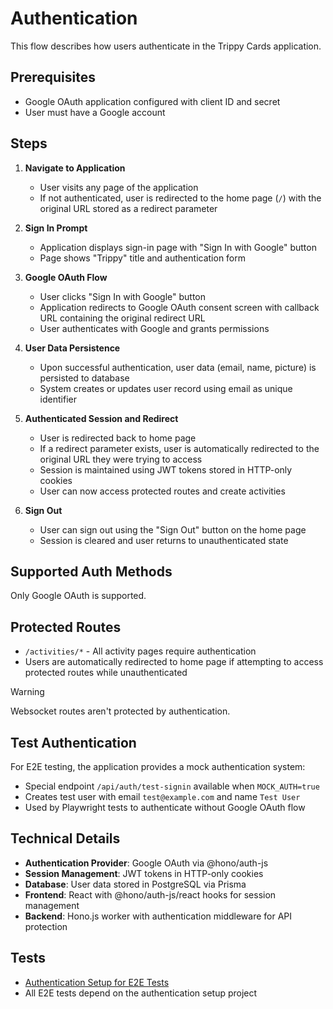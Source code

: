 # Authentication

This flow describes how users authenticate in the Trippy Cards application.

## Prerequisites

- Google OAuth application configured with client ID and secret
- User must have a Google account

## Steps

1. **Navigate to Application**
   - User visits any page of the application
   - If not authenticated, user is redirected to the home page (`/`) with the original URL stored as a redirect parameter

2. **Sign In Prompt**
   - Application displays sign-in page with "Sign In with Google" button
   - Page shows "Trippy" title and authentication form

3. **Google OAuth Flow**
   - User clicks "Sign In with Google" button
   - Application redirects to Google OAuth consent screen with callback URL containing the original redirect URL
   - User authenticates with Google and grants permissions

4. **User Data Persistence**
   - Upon successful authentication, user data (email, name, picture) is persisted to database
   - System creates or updates user record using email as unique identifier

5. **Authenticated Session and Redirect**
   - User is redirected back to home page
   - If a redirect parameter exists, user is automatically redirected to the original URL they were trying to access
   - Session is maintained using JWT tokens stored in HTTP-only cookies
   - User can now access protected routes and create activities

6. **Sign Out**
   - User can sign out using the "Sign Out" button on the home page
   - Session is cleared and user returns to unauthenticated state

## Supported Auth Methods

Only Google OAuth is supported.

## Protected Routes

- `/activities/*` - All activity pages require authentication
- Users are automatically redirected to home page if attempting to access protected routes while unauthenticated

> [!WARNING]
> Websocket routes aren't protected by authentication.

## Test Authentication

For E2E testing, the application provides a mock authentication system:
- Special endpoint `/api/auth/test-signin` available when `MOCK_AUTH=true`
- Creates test user with email `test@example.com` and name `Test User`
- Used by Playwright tests to authenticate without Google OAuth flow

## Technical Details

- **Authentication Provider**: Google OAuth via @hono/auth-js
- **Session Management**: JWT tokens in HTTP-only cookies
- **Database**: User data stored in PostgreSQL via Prisma
- **Frontend**: React with @hono/auth-js/react hooks for session management
- **Backend**: Hono.js worker with authentication middleware for API protection

## Tests

- [Authentication Setup for E2E Tests](../../tests/e2e/auth.setup.ts)
- All E2E tests depend on the authentication setup project